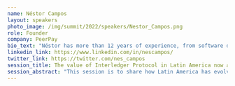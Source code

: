 ```yaml
---
name: Néstor Campos
layout: speakers
photo_image: /img/summit/2022/speakers/Nestor_Campos.png
role: Founder
company: PeerPay
bio_text: "Néstor has more than 12 years of experience, from software development to efficient artificial intelligence models. Now working in Web3 and financial inclusion in Techgethr (https://techgethr.com/) and PeerPay (https://peerpayapp.com/)."
linkedin_link: https://www.linkedin.com/in/nescampos/
twitter_link: https://twitter.com/nes_campos
session_title: The value of Interledger Protocol in Latin America now and in the future
session_abstract: "This session is to share how Latin America has evolved in terms of financial access, but how this has not yet reduced the gap with people with less financial access, and at what point the Interledger Protocol can be the support to provide greater and equitable opportunities for all in the region."
---
```


